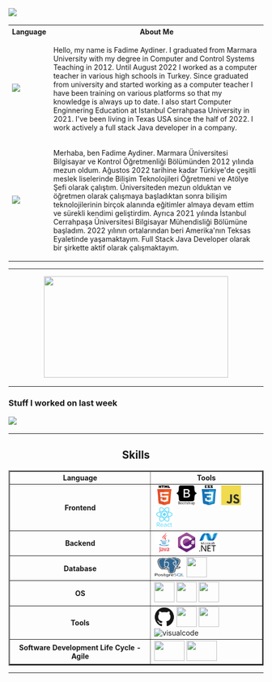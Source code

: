 <!DOCTYPE html>
<html lang="en">
<head>
    <meta charset="UTF-8">
    <meta http-equiv="X-UA-Compatible" content="IE=edge">
    <meta name="viewport" content="width=device-width, initial-scale=1.0">
</head>
<body>
    <div id="content">
       <p aling="center">
    <img src="https://readme-typing-svg.herokuapp.com/?lines=Hello+Welcome+to+my+Github+page;I+am+a+Fullstack+Java+Developer&font=Fira%20Code&center=true&width=740&height=45&color=293462&vCenter=true&size=30">
</p>
        <div id="about">
            <table id="tbl_about">
                <tr>
                    <th>Language</th>
                    <th>About Me</th>
                </tr>
                <tr>
                    <td class="image"><img class="language"src="https://upload.wikimedia.org/wikipedia/en/thumb/a/ae/Flag_of_the_United_Kingdom.svg/800px-Flag_of_the_United_Kingdom.svg.png"></td>
                    <td><p>
                        Hello, my name is Fadime Aydiner. 
                        I graduated from Marmara University with my degree in Computer and Control Systems Teaching in 2012.
                        Until August 2022 I worked as a computer teacher in various high schools in Turkey.                                     
                        Since graduated from university and started working as a computer teacher I have been training on various platforms so that my knowledge is always up to date. 
                        I also start Computer Enginnering Education at Istanbul Cerrahpasa University in 2021. 
                        I've been living in Texas USA since the half of 2022. 
                        I work actively a full stack Java developer in a company.
                    </p></td>
                </tr>
                <tr>
                    <td class="image"><img class="language"src="https://upload.wikimedia.org/wikipedia/commons/thumb/b/b4/Flag_of_Turkey.svg/1200px-Flag_of_Turkey.svg.png"></td>
                    <td><p>
                        Merhaba, ben Fadime Aydiner. 
                        Marmara Üniversitesi Bilgisayar ve Kontrol Öğretmenliği Bölümünden 2012 yılında mezun oldum.
                        Ağustos 2022 tarihine kadar Türkiye'de çeşitli meslek liselerinde Bilişim Teknolojileri Öğretmeni ve Atölye Şefi olarak çalıştım.                                    
                        Üniversiteden mezun olduktan ve öğretmen olarak çalışmaya başladıktan sonra bilişim teknolojilerinin birçok alanında eğitimler almaya devam ettim ve sürekli kendimi geliştirdim.
                        Ayrıca 2021 yılında İstanbul Cerrahpaşa Üniversitesi Bilgisayar Mühendisliği Bölümüne başladım.
                        2022 yılının ortalarından beri Amerika'nın Teksas Eyaletinde yaşamaktayım. 
                        Full Stack Java Developer olarak bir şirkette aktif olarak çalışmaktayım.
                    </p></td>
                </tr>
            </table>
        </div>
        <hr>
        <div align="center">
            <a><img src="https://github-profile-trophy.vercel.app/?username=FadimeAydiner&theme=gruvbox"style="width: 85%;height:200px;"></a>
        </div>
        <hr>
        <div>
            <h3 class="head">Stuff I worked on last week </h3>
        <a href="https://wakatime.com"><img src="https://wakatime.com/share/@162b893b-a133-4c2c-a6a3-5fd2cdfcaa04/6ce74e93-ebfa-476b-b903-a1c80ce525cd.png" /></a> </div>
        <hr>
        <div>
            <div>
                <h2 style="text-align: center;"> Skills  </h2>
            </div>
            <table id="tools" border="2" width="70%" cellpadding="10" cellspacing="10" align="center">
                <thead>
                  <tr>
                    <th>Language</th>
                    <th>Tools</th>
                  </tr>
                </thead>
                <tbody>
                    <tr>
                        <th>Frontend</td>
                          <td>
                            <img src="https://raw.githubusercontent.com/devicons/devicon/master/icons/html5/html5-original-wordmark.svg" width="40" height="40" />
                            <img src="https://raw.githubusercontent.com/devicons/devicon/master/icons/bootstrap/bootstrap-plain-wordmark.svg" alt="bootstrap" width="40"                            height="40"/>
                            <img src="https://raw.githubusercontent.com/devicons/devicon/master/icons/css3/css3-original-wordmark.svg" width="40" height="40" />
                            <img src="https://raw.githubusercontent.com/devicons/devicon/master/icons/javascript/javascript-original.svg" width="40" height="40" />
                            <img src="https://raw.githubusercontent.com/devicons/devicon/master/icons/react/react-original-wordmark.svg" width="40" height="40" />
                            </td>
                     </tr>
                      <tr>
                        <th>Backend</td>
                        <td>
                            <img src="https://raw.githubusercontent.com/devicons/devicon/master/icons/java/java-original-wordmark.svg" width="40" height="40" /> 
                            <img src="https://raw.githubusercontent.com/devicons/devicon/master/icons//csharp/csharp-original.svg" width="40" height="40" />  
                           <img src="https://raw.githubusercontent.com/devicons/devicon/master/icons/dot-net/dot-net-original-wordmark.svg" width="40" height="40" />
                            </td>
                      </tr>
                      <tr>
                        <th>Database</td>
                          <td>
                            <img src="https://raw.githubusercontent.com/devicons/devicon/master/icons/postgresql/postgresql-original-wordmark.svg" alt="postgresql"                                   width="60" height="40"/>
                            <img src="https://user-images.githubusercontent.com/81612480/170155385-a4f08eaf-3476-4c57-82a9-6a6488ab36c6.png" width="40" height="40"/>
                             </td>
                      </tr>
                      <tr>
                        <th>OS</td>
                          <td>
                            <img src ="https://i0.wp.com/blog.ncce.org/wp-content/uploads/2017/04/microsoft-windows-logo-vector-download.jpg?fit=512%2C512" width="40"                              height="40" />
                            <img src ="https://user-images.githubusercontent.com/81612480/170157262-f02d2176-369b-4552-96e3-9e79bff9b0f9.jpg" width="40" height="40" />
                            <img src ="https://user-images.githubusercontent.com/81612480/170157154-a7c13e18-f437-4e10-8ed3-8b10339482f5.png" width="40" height="40" />
                        </td>
                      </tr>
                      <tr>
                        <th>Tools</th>
                          <td>
                            <img src="https://raw.githubusercontent.com/devicons/devicon/master/icons/github/github-original.svg" width="40" height="40" />
                            <img src="https://pbs.twimg.com/profile_images/1206618215767584769/zl48EuhC_400x400.jpg" width="40" height="40" />
                            <img src ="https://user-images.githubusercontent.com/81612480/170158125-06d02884-224c-49a7-a455-8877279389f2.jpg" width="40" height="40" />
                            <img src="https://user-images.githubusercontent.com/59020581/117362577-18555280-aec4-11eb-94ef-401c9f28eb38.png" alt="visualcode" width="40"                            height="40"/>   
                             </td>
                      </tr>
                      <tr>
                        <th>Software Development Life Cycle - Agile</td>
                         <td>
                            <img src="https://user-images.githubusercontent.com/81612480/210189613-f6a4854d-4e1c-4355-8117-d38989d5b23f.jpg" width="60" height="40"/>
                            <img src="https://user-images.githubusercontent.com/81612480/210189620-8eb2ed30-15c3-4972-8ce7-28ac654d38ce.png" width="60" height="40"/>
                        </td>
                      </tr>
                </tbody>
            </table>
        </div>
        <hr>
    </div>    
</body>
</html>
